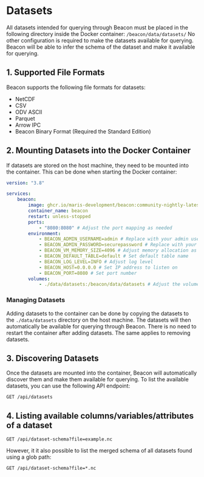 # Datasets

All datasets intended for querying through Beacon must be placed in the following directory inside the Docker container: `/beacon/data/datasets/`
No other configuration is required to make the datasets available for querying. Beacon will be able to infer the schema of the dataset and make it available for querying.

## 1. Supported File Formats

Beacon supports the following file formats for datasets:

- NetCDF
- CSV
- ODV ASCII
- Parquet
- Arrow IPC
- Beacon Binary Format (Required the Standard Edition)

## 2. Mounting Datasets into the Docker Container

If datasets are stored on the host machine, they need to be mounted into the container. This can be done when starting the Docker container:

```yaml [docker-compose.community.yml] {18-19}
version: "3.8"

services:
    beacon:
        image: ghcr.io/maris-development/beacon:community-nightly-latest
        container_name: beacon
        restart: unless-stopped
        ports:
            - "8080:8080" # Adjust the port mapping as needed
        environment:
            - BEACON_ADMIN_USERNAME=admin # Replace with your admin username
            - BEACON_ADMIN_PASSWORD=securepassword # Replace with your admin password
            - BEACON_VM_MEMORY_SIZE=4096 # Adjust memory allocation as needed (in MB)
            - BEACON_DEFAULT_TABLE=default # Set default table name
            - BEACON_LOG_LEVEL=INFO # Adjust log level
            - BEACON_HOST=0.0.0.0 # Set IP address to listen on
            - BEACON_PORT=8080 # Set port number
        volumes:
            - ./data/datasets:/beacon/data/datasets # Adjust the volume mapping as required
```

### Managing Datasets

Adding datasets to the container can be done by copying the datasets to the `./data/datasets` directory on the host machine. The datasets will then automatically be available for querying through Beacon. There is no need to restart the container after adding datasets. The same applies to removing datasets.

## 3. Discovering Datasets

Once the datasets are mounted into the container, Beacon will automatically discover them and make them available for querying.
To list the available datasets, you can use the following API endpoint:

```http
GET /api/datasets
```

## 4. Listing available columns/variables/attributes of a dataset

```http
GET /api/dataset-schema?file=example.nc
```

However, it it also possible to list the merged schema of all datasets found using a glob path:

```http
GET /api/dataset-schema?file=*.nc
```
